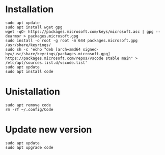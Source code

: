 #	Installation
	
	sudo apt update
	sudo apt install wget gpg
	wget -qO- https://packages.microsoft.com/keys/microsoft.asc | gpg --dearmor > packages.microsoft.gpg
	sudo install -o root -g root -m 644 packages.microsoft.gpg /usr/share/keyrings/
	sudo sh -c 'echo "deb [arch=amd64 signed-by=/usr/share/keyrings/packages.microsoft.gpg] https://packages.microsoft.com/repos/vscode stable main" > /etc/apt/sources.list.d/vscode.list'
	sudo apt update
	sudo apt install code

#	Unistallation

	sudo apt remove code
	rm -rf ~/.config/Code

#	Update new version

	sudo apt update
	sudo apt upgrade code
		